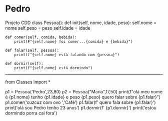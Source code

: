 # Pedro
Projeto CDD
 class Pessoa():
    def init(self, nome, idade, peso):
        self.nome = nome
        self.peso = peso
        self.idade = idade

    def comer(self, comida, bebida):
        print(F"{self.nome} foi comer...{comida} e {bebida}")

    def falar(self, pessoa):
        print(f"{self.nome} está falando com {pessoa}")

    def dormir(self):
        print(f"{self.nome} está dormindo")

____________________________________________________________________________________________________________________________________


from Classes import *

p1 = Pessoa('Pedro',23,80)
p2 = Pessoa("Maria",17,50)
print(f"olá meu nome é {p1.nome} tenho  {p1.idade} e peso {p1.peso} quero falar sobre {p1.falar}")
p1.comer('cuzcuz com ovo ','Café')
p1.falar(f' quero fala sobre {p1.falar}')
print('olá sou Pedro tenho 23 anos')
p1.dormir(f' {p1.dormir}')
print('estou dormindo porra cai fora')
  
